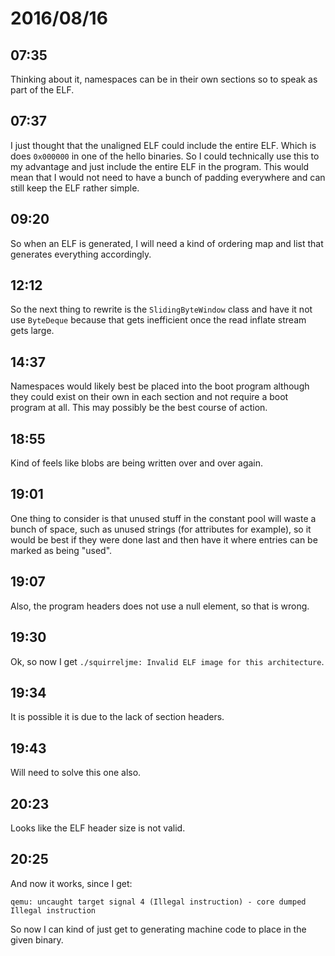# 2016/08/16

## 07:35

Thinking about it, namespaces can be in their own sections so to speak as part
of the ELF.

## 07:37

I just thought that the unaligned ELF could include the entire ELF. Which
is does `0x000000` in one of the hello binaries. So I could technically use
this to my advantage and just include the entire ELF in the program. This
would mean that I would not need to have a bunch of padding everywhere and
can still keep the ELF rather simple.

## 09:20

So when an ELF is generated, I will need a kind of ordering map and list that
generates everything accordingly.

## 12:12

So the next thing to rewrite is the `SlidingByteWindow` class and have it not
use `ByteDeque` because that gets inefficient once the read inflate stream gets
large.

## 14:37

Namespaces would likely best be placed into the boot program although they
could exist on their own in each section and not require a boot program at
all. This may possibly be the best course of action.

## 18:55

Kind of feels like blobs are being written over and over again.

## 19:01

One thing to consider is that unused stuff in the constant pool will waste a
bunch of space, such as unused strings (for attributes for example), so it
would be best if they were done last and then have it where entries can be
marked as being "used".

## 19:07

Also, the program headers does not use a null element, so that is wrong.

## 19:30

Ok, so now I get `./squirreljme: Invalid ELF image for this architecture`.

## 19:34

It is possible it is due to the lack of section headers.

## 19:43

Will need to solve this one also.

## 20:23

Looks like the ELF header size is not valid.

## 20:25

And now it works, since I get:

	qemu: uncaught target signal 4 (Illegal instruction) - core dumped
	Illegal instruction

So now I can kind of just get to generating machine code to place in the
given binary.

